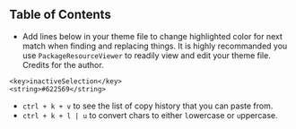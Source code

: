 ## Table of Contents

* Add lines below in your theme file to change highlighted color for next match when finding and replacing things.
It is highly recommanded you use `PackageResourceViewer` to readily view and edit your theme file. Credits for the author.
```curl
<key>inactiveSelection</key>
<string>#622569</string>
```
* `ctrl + k + v` to see the list of copy history that you can paste from.
* `ctrl + k + l | u` to convert chars to either `l`owercase or `u`ppercase.

